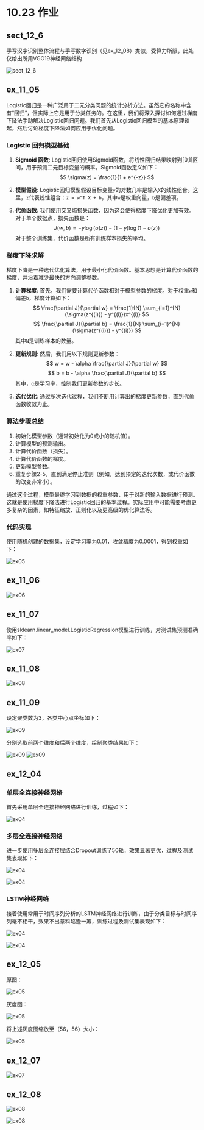# 10.23 作业

## sect_12_6

手写汉字识别整体流程与手写数字识别（见ex_12_08）类似，受算力所限，此处仅给出所用VGG19神经网络结构

![sect_12_6](./imgs/sect_12_6.png)

## ex_11_05

Logistic回归是一种广泛用于二元分类问题的统计分析方法。虽然它的名称中含有“回归”，但实际上它是用于分类任务的。在这里，我们将深入探讨如何通过梯度下降法手动解决Logistic回归问题。我们首先从Logistic回归模型的基本原理谈起，然后讨论梯度下降法如何应用于优化问题。

### Logistic 回归模型基础

1. **Sigmoid 函数**:
    Logistic回归使用Sigmoid函数，将线性回归结果映射到[0,1]区间，用于预测二元目标变量的概率。Sigmoid函数定义如下：
    $$
    \sigma(z) = \frac{1}{1 + e^{-z}}
    $$

2. **模型假设**:
   Logistic回归模型假设目标变量`y`的对数几率是输入`X`的线性组合。这里，`z`代表线性组合：`z = w^T X + b`，其中`w`是权重向量，`b`是偏差项。

3. **代价函数**:
   我们使用交叉熵损失函数，因为这会使得梯度下降优化更加有效。对于单个数据点，损失函数是：
   $$
   J(w, b) = -y \log(\sigma(z)) - (1 - y) \log(1 - \sigma(z))
   $$
   对于整个训练集，代价函数是所有训练样本损失的平均。

### 梯度下降求解

梯度下降是一种迭代优化算法，用于最小化代价函数。基本思想是计算代价函数的梯度，并沿着减少最快的方向调整参数。

1. **计算梯度**:
   首先，我们需要计算代价函数相对于模型参数的梯度。对于权重`w`和偏差`b`，梯度计算如下：
   $$
   \frac{\partial J}{\partial w} = \frac{1}{N} \sum_{i=1}^{N} (\sigma(z^{(i)}) - y^{(i)})x^{(i)}
   $$
   $$
   \frac{\partial J}{\partial b} = \frac{1}{N} \sum_{i=1}^{N} (\sigma(z^{(i)}) - y^{(i)})
   $$
   其中`N`是训练样本的数量。

2. **更新规则**:
   然后，我们用以下规则更新参数：
   $$
   w = w - \alpha \frac{\partial J}{\partial w}
   $$
   $$
   b = b - \alpha \frac{\partial J}{\partial b}
   $$
   其中，`α`是学习率，控制我们更新参数的步长。

3. **迭代优化**:
   通过多次迭代过程，我们不断用计算出的梯度更新参数，直到代价函数收敛为止。

### 算法步骤总结

1. 初始化模型参数（通常初始化为0或小的随机值）。
2. 计算模型的预测输出。
3. 计算代价函数（损失）。
4. 计算代价函数的梯度。
5. 更新模型参数。
6. 重复步骤2-5，直到满足停止准则（例如，达到预定的迭代次数，或代价函数的改变非常小）。

通过这个过程，模型最终学习到数据的权重参数，用于对新的输入数据进行预测。这就是使用梯度下降法进行Logistic回归的基本过程。实际应用中可能需要考虑更多复杂的因素，如特征缩放、正则化以及更高级的优化算法等。

### 代码实现

使用随机创建的数据集，设定学习率为0.01，收敛精度为0.0001，得到权重如下：

![ex05](./imgs/ex_11_05.png)

## ex_11_06

![ex06](./imgs/ex_11_06.png)

## ex_11_07

使用sklearn.linear_model.LogisticRegression模型进行训练，对测试集预测准确率如下：

![ex07](./imgs/ex_11_07.png)

## ex_11_08

![ex08](./imgs/ex_11_08.png)

## ex_11_09

设定聚类数为3，各类中心点坐标如下：

![ex09](./imgs/ex_11_09_1.png)

分别选取前两个维度和后两个维度，绘制聚类结果如下：

![ex09](./imgs/ex_11_09_2.png)
![ex09](./imgs/ex_11_09_3.png)

## ex_12_04

### 单层全连接神经网络

首先采用单层全连接神经网络进行训练，过程如下：

![ex04](./imgs/ex_12_04_1.png)

### 多层全连接神经网络

进一步使用多层全连接层结合Dropout训练了50轮，效果显著更优，过程及测试集表现如下：

![ex04](./imgs/ex_12_04_2_1.png)

![ex04](./imgs/ex_12_04_2_2.png)

### LSTM神经网络

接着使用常用于时间序列分析的LSTM神经网络进行训练，由于分类目标与时间序列毫不相干，效果不出意料略逊一筹，训练过程及测试集表现如下：

![ex04](./imgs/ex_12_04_3_1.png)

![ex04](./imgs/ex_12_04_3_2.png)

## ex_12_05

原图：

![ex05](./data/img28.jpg)

灰度图：

![ex05](./imgs/ex_12_05_1.png)

将上述灰度图缩放至（56，56）大小：

![ex05](./imgs/ex_12_05_2.png)

## ex_12_07

![ex07](./imgs/ex_12_07.png)

## ex_12_08

![ex08](./imgs/ex_12_08_1.png)

![ex08](./imgs/ex_12_08_2.png)